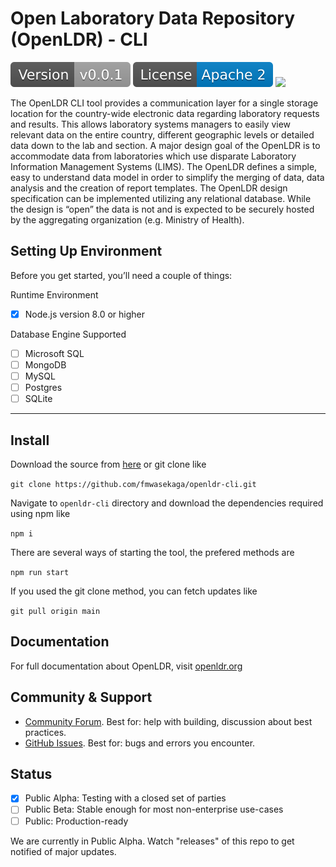 Open Laboratory Data Repository (OpenLDR) - CLI
======

![](/public/img/version.svg) ![](/public/img/license.svg) ![](/public/img/database_platforms.svg)

The OpenLDR CLI tool provides a communication layer for a single storage location for the country-wide electronic data regarding laboratory 
requests and results. This allows laboratory systems managers to easily view relevant data on the entire 
country, different geographic levels or detailed data down to the lab and section. A major design goal of 
the OpenLDR is to accommodate data from laboratories which use disparate Laboratory Information Management 
Systems (LIMS). The OpenLDR defines a simple, easy to understand data model in order to simplify the 
merging of data, data analysis and the creation of report templates. The OpenLDR design specification can 
be implemented utilizing any relational database. While the design is “open” the data is not and is 
expected to be securely hosted by the aggregating organization (e.g. Ministry of Health).

Setting Up Environment
-----
Before you get started, you’ll need a couple of things:

Runtime Environment
- [x]  Node.js version 8.0 or higher

Database Engine Supported
- [ ]  Microsoft SQL
- [ ]  MongoDB
- [ ]  MySQL
- [ ]  Postgres
- [ ]  SQLite

-----

## Install

Download the source from [here](https://github.com/fmwasekaga/openldr-cli) or git clone like

`git clone https://github.com/fmwasekaga/openldr-cli.git`

Navigate to `openldr-cli` directory and download the dependencies required using npm like

`npm i`

There are several ways of starting the tool, the prefered methods are

`npm run start`

If you used the git clone method, you can fetch updates like

`git pull origin main`

## Documentation

For full documentation about OpenLDR, visit [openldr.org](http://openldr.org/)

## Community & Support

- [Community Forum](https://github.com/fmwasekaga/openldr-cli/discussions). Best for: help with building, discussion about best practices.
- [GitHub Issues](https://github.com/fmwasekaga/openldr-cli/issues). Best for: bugs and errors you encounter.

## Status

- [x] Public Alpha: Testing with a closed set of parties
- [ ] Public Beta: Stable enough for most non-enterprise use-cases
- [ ] Public: Production-ready

We are currently in Public Alpha. Watch "releases" of this repo to get notified of major updates.
